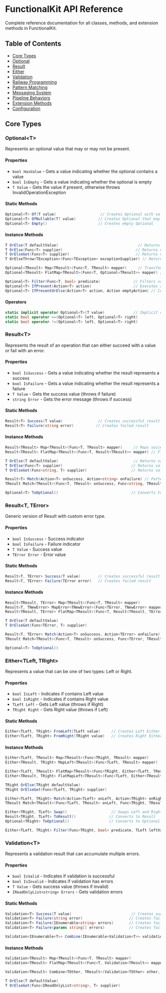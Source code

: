 ﻿# FunctionalKit API Reference

Complete reference documentation for all classes, methods, and extension methods in FunctionalKit.

## Table of Contents

- [Core Types](#core-types)
- [Optional](#optional)
- [Result](#result)
- [Either](#either)
- [Validation](#validation)
- [Railway Programming](#railway-programming)
- [Pattern Matching](#pattern-matching)
- [Messaging System](#messaging-system)
- [Pipeline Behaviors](#pipeline-behaviors)
- [Extension Methods](#extension-methods)
- [Configuration](#configuration)

## Core Types

### Optional&lt;T&gt;

Represents an optional value that may or may not be present.

#### Properties
- `bool HasValue` - Gets a value indicating whether the optional contains a value
- `bool IsEmpty` - Gets a value indicating whether the optional is empty
- `T Value` - Gets the value if present, otherwise throws InvalidOperationException

#### Static Methods
```csharp
Optional<T> Of(T value)                    // Creates Optional with value (throws if null)
Optional<T> OfNullable(T? value)          // Creates Optional that may contain null
Optional<T> Empty()                       // Creates empty Optional
```

#### Instance Methods
```csharp
T OrElse(T defaultValue)                                    // Returns value or default
T OrElse(Func<T> supplier)                                 // Returns value or supplier result
T OrElseGet(Func<T> supplier)                              // Returns value or supplier result
T OrElseThrow<TException>(Func<TException> exceptionSupplier) // Returns value or throws

Optional<TResult> Map<TResult>(Func<T, TResult> mapper)     // Transforms value if present
Optional<TResult> FlatMap<TResult>(Func<T, Optional<TResult>> mapper) // Flat maps

Optional<T> Filter(Func<T, bool> predicate)               // Filters value
Optional<T> IfPresent(Action<T> action)                   // Executes action if present
Optional<T> IfPresentOrElse(Action<T> action, Action emptyAction) // Conditional actions
```

#### Operators
```csharp
static implicit operator Optional<T>(T value)             // Implicit conversion from T
static bool operator ==(Optional<T> left, Optional<T> right)
static bool operator !=(Optional<T> left, Optional<T> right)
```

### Result&lt;T&gt;

Represents the result of an operation that can either succeed with a value or fail with an error.

#### Properties
- `bool IsSuccess` - Gets a value indicating whether the result represents a success
- `bool IsFailure` - Gets a value indicating whether the result represents a failure
- `T Value` - Gets the success value (throws if failure)
- `string Error` - Gets the error message (throws if success)

#### Static Methods
```csharp
Result<T> Success(T value)                // Creates successful result
Result<T> Failure(string error)          // Creates failed result
```

#### Instance Methods
```csharp
Result<TResult> Map<TResult>(Func<T, TResult> mapper)     // Maps success value
Result<TResult> FlatMap<TResult>(Func<T, Result<TResult>> mapper) // Flat maps

T OrElse(T defaultValue)                                  // Returns value or default
T OrElse(Func<T> supplier)                               // Returns value or supplier result
T OrElseGet(Func<string, T> supplier)                    // Returns value or supplier with error

Result<T> Match(Action<T> onSuccess, Action<string> onFailure) // Pattern matching
TResult Match<TResult>(Func<T, TResult> onSuccess, Func<string, TResult> onFailure)

Optional<T> ToOptional()                                 // Converts to Optional
```

### Result&lt;T, TError&gt;

Generic version of Result with custom error type.

#### Properties
- `bool IsSuccess` - Success indicator
- `bool IsFailure` - Failure indicator
- `T Value` - Success value
- `TError Error` - Error value

#### Static Methods
```csharp
Result<T, TError> Success(T value)        // Creates successful result
Result<T, TError> Failure(TError error)   // Creates failed result
```

#### Instance Methods
```csharp
Result<TResult, TError> Map<TResult>(Func<T, TResult> mapper)
Result<T, TNewError> MapError<TNewError>(Func<TError, TNewError> mapper)
Result<TResult, TError> FlatMap<TResult>(Func<T, Result<TResult, TError>> mapper)

T OrElse(T defaultValue)
T OrElseGet(Func<TError, T> supplier)

Result<T, TError> Match(Action<T> onSuccess, Action<TError> onFailure)
TResult Match<TResult>(Func<T, TResult> onSuccess, Func<TError, TResult> onFailure)

Optional<T> ToOptional()
```

### Either&lt;TLeft, TRight&gt;

Represents a value that can be one of two types: Left or Right.

#### Properties
- `bool IsLeft` - Indicates if contains Left value
- `bool IsRight` - Indicates if contains Right value
- `TLeft Left` - Gets Left value (throws if Right)
- `TRight Right` - Gets Right value (throws if Left)

#### Static Methods
```csharp
Either<TLeft, TRight> FromLeft(TLeft value)     // Creates Left Either
Either<TLeft, TRight> FromRight(TRight value)   // Creates Right Either
```

#### Instance Methods
```csharp
Either<TLeft, TResult> Map<TResult>(Func<TRight, TResult> mapper)
Either<TResult, TRight> MapLeft<TResult>(Func<TLeft, TResult> mapper)

Either<TLeft, TResult> FlatMap<TResult>(Func<TRight, Either<TLeft, TResult>> mapper)
Either<TResult, TRight> FlatMapLeft<TResult>(Func<TLeft, Either<TResult, TRight>> mapper)

TRight OrElse(TRight defaultValue)
TRight OrElseGet(Func<TLeft, TRight> supplier)

Either<TLeft, TRight> Match(Action<TLeft> onLeft, Action<TRight> onRight)
TResult Match<TResult>(Func<TLeft, TResult> onLeft, Func<TRight, TResult> onRight)

Either<TRight, TLeft> Swap()                    // Swaps Left and Right
Result<TRight, TLeft> ToResult()               // Converts to Result
Optional<TRight> ToOptional()                  // Converts to Optional

Either<TLeft, TRight> Filter(Func<TRight, bool> predicate, TLeft leftValue)
```

### Validation&lt;T&gt;

Represents a validation result that can accumulate multiple errors.

#### Properties
- `bool IsValid` - Indicates if validation is successful
- `bool IsInvalid` - Indicates if validation has errors
- `T Value` - Gets success value (throws if invalid)
- `IReadOnlyList<string> Errors` - Gets validation errors

#### Static Methods
```csharp
Validation<T> Success(T value)                           // Creates successful validation
Validation<T> Failure(string error)                     // Creates failed validation
Validation<T> Failure(IEnumerable<string> errors)       // Creates failed validation with multiple errors
Validation<T> Failure(params string[] errors)           // Creates failed validation with error array

Validation<IEnumerable<T>> Combine(IEnumerable<Validation<T>> validations) // Combines validations
```

#### Instance Methods
```csharp
Validation<TResult> Map<TResult>(Func<T, TResult> mapper)
Validation<TResult> FlatMap<TResult>(Func<T, Validation<TResult>> mapper)

Validation<TResult> Combine<TOther, TResult>(Validation<TOther> other, Func<T, TOther, TResult> combiner)

T OrElse(T defaultValue)
T OrElseGet(Func<IReadOnlyList<string>, T> supplier)